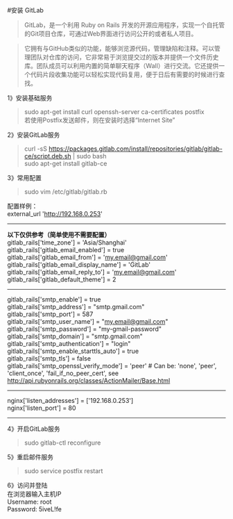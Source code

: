 #安装 GitLab
>GitLab，是一个利用 Ruby on Rails 开发的开源应用程序，实现一个自托管的Git项目仓库，可通过Web界面进行访问公开的或者私人项目。

>它拥有与GitHub类似的功能，能够浏览源代码，管理缺陷和注释。可以管理团队对仓库的访问，它非常易于浏览提交过的版本并提供一个文件历史库。团队成员可以利用内置的简单聊天程序（Wall）进行交流。它还提供一个代码片段收集功能可以轻松实现代码复用，便于日后有需要的时候进行查找。

1》安装基础服务
>sudo apt-get install curl openssh-server ca-certificates postfix   
若使用Postfix发送邮件，则在安装时选择“Internet Site”

2》安装GitLab服务
>curl -sS https://packages.gitlab.com/install/repositories/gitlab/gitlab-ce/script.deb.sh | sudo bash   
>sudo apt-get install gitlab-ce

3》常用配置
>sudo vim /etc/gitlab/gitlab.rb

配置样例：   
external_url 'http://192.168.0.253'  
 
---
**以下仅供参考（简单使用不需要配置）**   
gitlab_rails['time_zone'] = 'Asia/Shanghai'   
gitlab_rails['gitlab_email_enabled'] = true   
gitlab_rails['gitlab_email_from'] = 'my.email@gmail.com'   
gitlab_rails['gitlab_email_display_name'] = 'GitLab'   
gitlab_rails['gitlab_email_reply_to'] = 'my.email@gmail.com'   
gitlab_rails['gitlab_default_theme'] = 2   

---
gitlab_rails['smtp_enable'] = true   
gitlab_rails['smtp_address'] = "smtp.gmail.com"   
gitlab_rails['smtp_port'] = 587   
gitlab_rails['smtp_user_name'] = "my.email@gmail.com"   
gitlab_rails['smtp_password'] = "my-gmail-password"   
gitlab_rails['smtp_domain'] = "smtp.gmail.com"   
gitlab_rails['smtp_authentication'] = "login"   
gitlab_rails['smtp_enable_starttls_auto'] = true   
gitlab_rails['smtp_tls'] = false   
gitlab_rails['smtp_openssl_verify_mode'] = 'peer' # Can be: 'none', 'peer', 'client_once', 'fail_if_no_peer_cert', see http://api.rubyonrails.org/classes/ActionMailer/Base.html

---
nginx['listen_addresses'] = ['192.168.0.253']   
nginx['listen_port'] = 80   

---

4》开启GitLab服务
>sudo gitlab-ctl reconfigure

5》重启邮件服务
>sudo service postfix restart

6》访问并登陆   
在浏览器输入主机IP   
Username: root    
Password: 5iveL!fe   